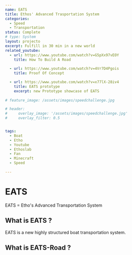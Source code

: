 ```yaml
---
name: EATS
title: Ethos' Advanced Trasportation System
categories:
  - Speed
  - Transportation
status: Complete
# type: System
layout: projecto
excerpt: Fulfill in 30 min in a new world
related_youtube:
  - url: https://www.youtube.com/watch?v=G5pXx97vEOY
    title: How To Build A Road
    
  - url: https://www.youtube.com/watch?v=4Vr7D4Pgois
    title: Proof Of Concept

  - url: https://www.youtube.com/watch?v=x77lX-28iv4
    title: EATS prototype
    excerpt: new Prototype showcase of EATS
  
# feature_image: /assets/images/speedchallenge.jpg

# header: 
#     overlay_image: '/assets/images/speedchallenge.jpg'
#     overlay_filter: 0.5 


tags:
  - Boat
  - Etho
  - Youtube
  - Ethoslab
  - Fan
  - Minecraft
  - Speed
  
---
```



# EATS
EATS = Etho's Advanced Transportation System

## What is EATS ?
EATS is a new highly structured boat transportation system.

## What is EATS-Road ?
